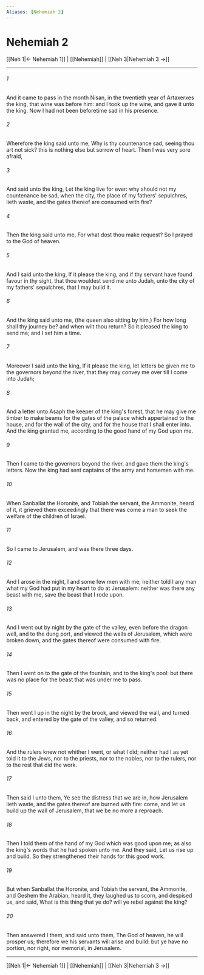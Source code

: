 ```yaml
---
Aliases: [Nehemiah 2]
---
```

# Nehemiah 2

[[Neh 1|← Nehemiah 1]] | [[Nehemiah]] | [[Neh 3|Nehemiah 3 →]]
***



###### 1 
And it came to pass in the month Nisan, in the twentieth year of Artaxerxes the king, that wine was before him: and I took up the wine, and gave it unto the king. Now I had not been beforetime sad in his presence. 

###### 2 
Wherefore the king said unto me, Why is thy countenance sad, seeing thou art not sick? this is nothing else but sorrow of heart. Then I was very sore afraid, 

###### 3 
And said unto the king, Let the king live for ever: why should not my countenance be sad, when the city, the place of my fathers' sepulchres, lieth waste, and the gates thereof are consumed with fire? 

###### 4 
Then the king said unto me, For what dost thou make request? So I prayed to the God of heaven. 

###### 5 
And I said unto the king, If it please the king, and if thy servant have found favour in thy sight, that thou wouldest send me unto Judah, unto the city of my fathers' sepulchres, that I may build it. 

###### 6 
And the king said unto me, (the queen also sitting by him,) For how long shall thy journey be? and when wilt thou return? So it pleased the king to send me; and I set him a time. 

###### 7 
Moreover I said unto the king, If it please the king, let letters be given me to the governors beyond the river, that they may convey me over till I come into Judah; 

###### 8 
And a letter unto Asaph the keeper of the king's forest, that he may give me timber to make beams for the gates of the palace which appertained to the house, and for the wall of the city, and for the house that I shall enter into. And the king granted me, according to the good hand of my God upon me. 

###### 9 
Then I came to the governors beyond the river, and gave them the king's letters. Now the king had sent captains of the army and horsemen with me. 

###### 10 
When Sanballat the Horonite, and Tobiah the servant, the Ammonite, heard of it, it grieved them exceedingly that there was come a man to seek the welfare of the children of Israel. 

###### 11 
So I came to Jerusalem, and was there three days. 

###### 12 
And I arose in the night, I and some few men with me; neither told I any man what my God had put in my heart to do at Jerusalem: neither was there any beast with me, save the beast that I rode upon. 

###### 13 
And I went out by night by the gate of the valley, even before the dragon well, and to the dung port, and viewed the walls of Jerusalem, which were broken down, and the gates thereof were consumed with fire. 

###### 14 
Then I went on to the gate of the fountain, and to the king's pool: but there was no place for the beast that was under me to pass. 

###### 15 
Then went I up in the night by the brook, and viewed the wall, and turned back, and entered by the gate of the valley, and so returned. 

###### 16 
And the rulers knew not whither I went, or what I did; neither had I as yet told it to the Jews, nor to the priests, nor to the nobles, nor to the rulers, nor to the rest that did the work. 

###### 17 
Then said I unto them, Ye see the distress that we are in, how Jerusalem lieth waste, and the gates thereof are burned with fire: come, and let us build up the wall of Jerusalem, that we be no more a reproach. 

###### 18 
Then I told them of the hand of my God which was good upon me; as also the king's words that he had spoken unto me. And they said, Let us rise up and build. So they strengthened their hands for this good work. 

###### 19 
But when Sanballat the Horonite, and Tobiah the servant, the Ammonite, and Geshem the Arabian, heard it, they laughed us to scorn, and despised us, and said, What is this thing that ye do? will ye rebel against the king? 

###### 20 
Then answered I them, and said unto them, The God of heaven, he will prosper us; therefore we his servants will arise and build: but ye have no portion, nor right, nor memorial, in Jerusalem.

***
[[Neh 1|← Nehemiah 1]] | [[Nehemiah]] | [[Neh 3|Nehemiah 3 →]]
